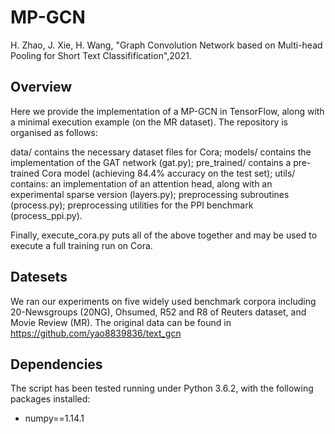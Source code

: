 # MP-GCN
H. Zhao, J. Xie, H. Wang, "Graph Convolution Network based on Multi-head Pooling for Short Text Classifification",2021.

## Overview
Here we provide the implementation of a MP-GCN in TensorFlow, along with a minimal execution example (on the MR dataset). The repository is organised as follows:

data/ contains the necessary dataset files for Cora;
models/ contains the implementation of the GAT network (gat.py);
pre_trained/ contains a pre-trained Cora model (achieving 84.4% accuracy on the test set);
utils/ contains:
an implementation of an attention head, along with an experimental sparse version (layers.py);
preprocessing subroutines (process.py);
preprocessing utilities for the PPI benchmark (process_ppi.py).

Finally, execute_cora.py puts all of the above together and may be used to execute a full training run on Cora.

## Datesets
We ran our experiments on five widely used benchmark corpora including 20-Newsgroups (20NG), Ohsumed, R52 and R8 of Reuters dataset, and Movie Review (MR). The original data can be found in https://github.com/yao8839836/text_gcn

## Dependencies
The script has been tested running under Python 3.6.2, with the following packages installed:

* numpy==1.14.1


